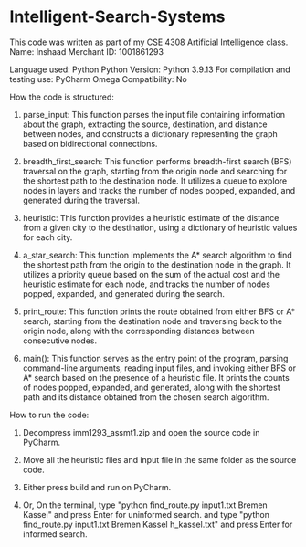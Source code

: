 # Intelligent-Search-Systems
This code was written as part of my CSE 4308 Artificial Intelligence class.
Name: Inshaad Merchant
ID: 1001861293


Language used: Python
Python Version: Python 3.9.13
For compilation and testing use: PyCharm
Omega Compatibility: No



How the code is structured:

1. parse_input: This function parses the input file containing information about the graph, extracting the source, destination, and distance between nodes, and constructs a dictionary representing the graph based on bidirectional connections.

2. breadth_first_search: This function performs breadth-first search (BFS) traversal on the graph, starting from the origin node and searching for the shortest path to the destination node. It utilizes a queue to explore nodes in layers and tracks the number of nodes popped, expanded, and generated during the traversal.

3. heuristic: This function provides a heuristic estimate of the distance from a given city to the destination, using a dictionary of heuristic values for each city.

4. a_star_search: This function implements the A* search algorithm to find the shortest path from the origin to the destination node in the graph. It utilizes a priority queue based on the sum of the actual cost and the heuristic estimate for each node, and tracks the number of nodes popped, expanded, and generated during the search.

5. print_route: This function prints the route obtained from either BFS or A* search, starting from the destination node and traversing back to the origin node, along with the corresponding distances between consecutive nodes.

6. main(): This function serves as the entry point of the program, parsing command-line arguments, reading input files, and invoking either BFS or A* search based on the presence of a heuristic file. It prints the counts of nodes popped, expanded, and generated, along with the shortest path and its distance obtained from the chosen search algorithm.


How to run the code: 

1. Decompress imm1293_assmt1.zip and open the source code in PyCharm. 

2. Move all the heuristic files and input file in the same folder as the source code.

3. Either press build and run on PyCharm.

4. Or, On the terminal, type "python find_route.py input1.txt Bremen Kassel" and press Enter for uninformed search.
   and type "python find_route.py input1.txt Bremen Kassel h_kassel.txt" and press Enter for informed search.

